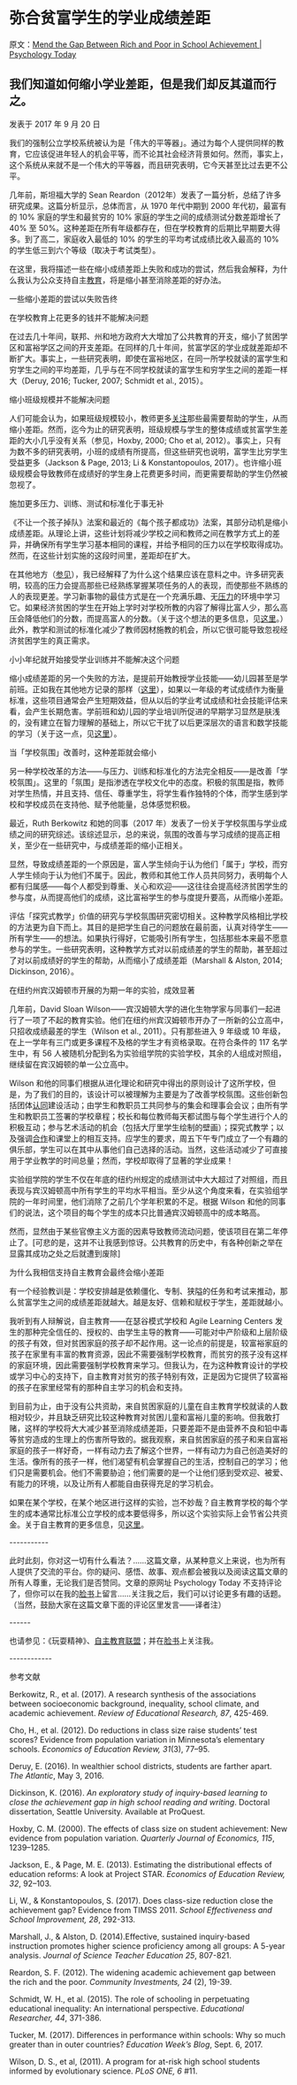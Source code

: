 # 弥合贫富学生的学业成绩差距

原文：[Mend the Gap Between Rich and Poor in School Achievement | Psychology Today](https://www.psychologytoday.com/us/blog/freedom-learn/201709/mend-the-gap-between-rich-and-poor-in-school-achievement)

## 我们知道如何缩小学业差距，但是我们却反其道而行之。

发表于 2017 年 9 月 20 日

我们的强制公立学校系统被认为是「伟大的平等器」。通过为每个人提供同样的教育，它应该促进年轻人的机会平等，而不论其社会经济背景如何。然而，事实上，这个系统从来就不是一个伟大的平等器，而且研究表明，它今天甚至比过去更不公平。

几年前，斯坦福大学的 Sean Reardon（2012年）发表了一篇分析，总结了许多研究成果。这篇分析显示，总体而言，从 1970 年代中期到 2000 年代初，最富有的 10% 家庭的学生和最贫穷的 10% 家庭的学生之间的成绩测试分数差距增长了 40% 至 50%。这种差距在所有年级都存在，但在学校教育的后期比早期要大得多。到了高二，家庭收入最低的 10% 的学生的平均考试成绩比收入最高的 10% 的学生低三到六个等级（取决于考试类型）。

在这里，我将描述一些在缩小成绩差距上失败和成功的尝试，然后我会解释，为什么我认为公众支持自主[教育](https://www.psychologytoday.com/us/basics/education)，将是缩小甚至消除差距的好办法。

一些缩小差距的尝试以失败告终

在学校教育上花更多的钱并不能解决问题

在过去几十年间，联邦、州和地方政府大大增加了公共教育的开支，缩小了贫困学区和富裕学区之间的开支差距。在同样的几十年间，贫富学区的学业成就差距却不断扩大。事实上，一些研究表明，即使在富裕地区，在同一所学校就读的富学生和穷学生之间的平均差距，几乎与在不同学校就读的富学生和穷学生之间的差距一样大（Deruy, 2016; Tucker, 2007; Schmidt et al., 2015）。

缩小班级规模并不能解决问题

人们可能会认为，如果班级规模较小，教师更多[关注](https://www.psychologytoday.com/us/basics/attention)那些最需要帮助的学生，从而缩小差距。然而，迄今为止的研究表明，班级规模与学生的整体成绩或贫富学生差距的大小几乎没有关系（参见，Hoxby, 2000; Cho et al, 2012）。事实上，只有为数不多的研究表明，小班的成绩有所提高，但这些研究也说明，富学生比穷学生受益更多（Jackson & Page, 2013; Li & Konstantopoulos, 2017）。也许缩小班级规模会导致教师在成绩好的学生身上花费更多时间，而更需要帮助的学生仍然被忽视了。

施加更多压力、训练、测试和标准化于事无补

《不让一个孩子掉队》法案和最近的《每个孩子都成功》法案，其部分动机是缩小成绩差距。从理论上讲，这些计划将减少学校之间和教师之间在教学方式上的差异，并确保所有学生学习基本相同的课程，并给予相同的压力以在学校取得成功。然而，在这些计划实施的这段时间里，差距却在扩大。

在其他地方（[参见](https://www.psychologytoday.com/us/blog/freedom-learn/201309/schools-are-good-showing-not-learning)），我已经解释了为什么这个结果应该在意料之中。许多研究表明，较高的压力会提高那些已经熟练掌握某项任务的人的表现，而使那些不熟练的人的表现更差。学习新事物的最佳方式是在一个充满乐趣、无[压力](https://www.psychologytoday.com/us/basics/stress)的环境中学习它。如果经济贫困的学生在开始上学时对学校所教的内容了解得比富人少，那么高压会降低他们的分数，而提高富人的分数。（关于这个想法的更多信息，见[这里](https://www.psychologytoday.com/us/blog/freedom-learn/201309/schools-are-good-showing-not-learning)。）此外，教学和测试的标准化减少了教师因材施教的机会，所以它很可能导致忽视经济贫困学生的真正需求。

小小年纪就开始接受学业训练并不能解决这个问题

缩小成绩差距的另一个失败的方法，是提前开始教授学业技能——幼儿园甚至是学前班。正如我在其他地方记录的那样（[这里](https://www.psychologytoday.com/us/blog/freedom-learn/201505/early-academic-training-produces-long-term-harm)），如果以一年级的考试成绩作为衡量标准，这些项目通常会产生短期效益，但从以后的学业考试成绩和社会技能评估来看，会产生长期危害。学前班和幼儿园的学业培训所促进的早期学习显然是肤浅的，没有建立在智力理解的基础上，所以它干扰了以后更深层次的语言和数学技能的学习（关于这一点，见[这里](https://www.psychologytoday.com/us/blog/freedom-learn/201506/how-early-academic-training-retards-intellectual-development)）。

当「学校氛围」改善时，这种差距就会缩小

另一种学校改革的方法——与压力、训练和标准化的方法完全相反——是改善「学校氛围」。这里的「氛围」是指渗透在学校文化中的态度。积极的氛围是指，教师对学生热情，并且支持、信任、尊重学生，将学生看作独特的个体，而学生感到学校和学校成员在支持他、赋予他能量，总体感觉积极。

最近，Ruth Berkowitz 和她的同事（2017 年）发表了一份关于学校氛围与学业成绩之间的研究综述。该综述显示，总的来说，氛围的改善与学习成绩的提高正相关，至少在一些研究中，与成绩差距的缩小正相关。

显然，导致成绩差距的一个原因是，富人学生倾向于认为他们「属于」学校，而穷人学生倾向于认为他们不属于。因此，教师和其他工作人员共同努力，表明每个人都有归属感——每个人都受到尊重、关心和欢迎——这往往会提高经济贫困学生的参与度，从而提高他们的成绩，这比富裕学生的参与度提升要高，从而缩小差距。

评估「探究式教学」价值的研究与学校氛围研究密切相关。这种教学风格相比学校的方法更为自下而上。其目的是把学生自己的问题放在最前面，认真对待学生——所有学生——的想法。如果执行得好，它能吸引所有学生，包括那些本来最不愿意参与的学生。一些研究表明，这种教学方式对以前成绩差的学生的帮助，甚至超过了对以前成绩好的学生的帮助，从而缩小了成绩差距（Marshall & Alston, 2014; Dickinson, 2016）。

在纽约州宾汉姆顿市开展的为期一年的实验，成效显著

几年前，David Sloan Wilson——宾汉姆顿大学的进化生物学家与同事们一起进行了一项了不起的教育实验。他们在纽约州宾汉姆顿市开办了一所新的公立高中，只招收成绩最差的学生（Wilson et al., 2011）。只有那些进入 9 年级或 10 年级，在上一学年有三门或更多课程不及格的学生才有资格录取。在符合条件的 117 名学生中，有 56 人被随机分配到名为实验组学院的实验学校，其余的人组成对照组，继续留在宾汉姆顿的单一公立高中。

Wilson 和他的同事们根据从进化理论和研究中得出的原则设计了这所学校，但是，为了我们的目的，该设计可以被理解为主要是为了改善学校氛围。这些创新包括团体[认同](https://www.psychologytoday.com/us/basics/identity)建设活动；由学生和教职员工共同参与的集会和理事会会议；由所有学生和教职员工签署的学校章程；校长和每位教师每天都试图与每个学生进行个人的积极互动；参与艺术活动的机会（包括大厅里学生绘制的壁画）；探究式教学；以及强调[合作](https://www.psychologytoday.com/us/basics/teamwork)和课堂上的相互支持。应学生的要求，周五下午专门成立了一个有趣的俱乐部，学生可以在其中从事他们自己选择的活动。当然，这些活动减少了可直接用于学业教学的时间总量；然而，学校却取得了显著的学业成果！

实验组学院的学生不仅在年底的纽约州规定的成绩测试中大大超过了对照组，而且表现与宾汉姆顿高中所有学生的平均水平相当。至少从这个角度来看，在实验组学院的一年时间里，他们消除了之前几个学年积累的不足。根据 Wilson 和他的同事们的说法，这个项目的每个学生的成本只比普通宾汉姆顿高中的成本略高。

然而，显然由于某些官僚主义方面的因素导致教师流动问题，使该项目在第二年停止了。[可悲的是，这并不让我感到惊讶。公共教育的历史中，有各种创新之举在显露其成功之处之后就遭到废除] 

为什么我相信支持自主教育会最终会缩小差距

有一个经验教训是：学校安排越是依赖僵化、专制、狭隘的任务和考试来推动，那么贫富学生之间的成绩差距就越大。越是友好、信赖和赋权于学生，差距就越小。

我听到有人辩解说，自主教育——在瑟谷模式学校和 Agile Learning Centers 发生的那种完全信任的、授权的、由学生主导的教育——可能对中产阶级和上层阶级的孩子有效，但对贫困家庭的孩子却不起作用。这一论点的前提是，较富裕家庭的孩子在家里有丰富的教育资源，因此不需要强制学校教育，而贫穷的孩子没有这样的家庭环境，因此需要强制学校教育来学习。但我认为，在为这种教育设计的学校或学习中心的支持下，自主教育对贫穷的孩子特别有效，正是因为它提供了较富裕的孩子在家里经常有的那种自主学习的机会和支持。

到目前为止，由于没有公共资助，来自贫困家庭的儿童在自主教育学校就读的人数相对较少，并且缺乏研究比较这种教育对贫困儿童和富裕儿童的影响。但我敢打赌，这样的学校将大大减少甚至消除成绩差距，只要差距不是由营养不良和铅中毒等贫穷造成的生理上的伤害所导致的。据我观察，来自贫困家庭的孩子和来自富裕家庭的孩子一样好奇，一样有动力去了解这个世界，一样有动力为自己创造美好的生活。像所有的孩子一样，他们渴望有机会掌握自己的生活，控制自己的学习；他们只是需要机会。他们不需要胁迫；他们需要的是一个让他们感到受欢迎、被爱、有能力的环境，以及让所有人都能自由获得充足的学习机会。

如果在某个学校，在某个地区进行这样的实验，岂不妙哉？自主教育学校的每个学生的成本通常比标准公立学校的成本要低得多，所以这个实验实际上会节省公共资金。关于自主教育的更多信息，见[这里](https://www.self-directed.org/)。

\-----------

此时此刻，你对这一切有什么看法？……这篇文章，从某种意义上来说，也为所有人提供了交流的平台。你的疑问、感悟、故事、观点都会被我以及阅读这篇文章的所有人尊重，无论我们是否赞同。文章的原网址 Psychology Today 不支持评论了，但你可以在我的[脸书](https://www.facebook.com/peter.gray.3572)上留言……关注我之后，我们可以讨论更多有趣的话题。（当然，鼓励大家在这篇文章下面的评论区里发言——译者注）

\------

也请参见：《玩耍精神》、[自主教育联盟](http://www.self-directed.org/)；并在[脸书](https://www.facebook.com/peter.gray.3572)上关注我。

\------------

参考文献

Berkowitz, R., et al. (2017). A research synthesis of the associations between socioeconomic background, inequality, school climate, and academic achievement. *Review of Educational Research, 87*, 425-469.

Cho, H., et al. (2012). Do reductions in class size raise students’ test scores? Evidence from population variation in Minnesota’s elementary schools. *Economics of Education Review, 31*(3), 77–95.

Deruy, E. (2016). In wealthier school districts, students are farther apart. *The Atlantic*, May 3, 2016.

Dickinson, K. (2016). *An exploratory study of inquiry-based learning to close the achievement gap in high school reading and writing*. Doctoral dissertation, Seattle University. Available at ProQuest.

Hoxby, C. M. (2000). The effects of class size on student achievement: New evidence from population variation. *Quarterly Journal of Economics, 115*, 1239–1285.

Jackson, E., & Page, M. E. (2013). Estimating the distributional effects of education reforms: A look at Project STAR. *Economics of Education Review, 32*, 92–103.

Li, W., & Konstantopoulos, S. (2017). Does class-size reduction close the achievement gap? Evidence from TIMSS 2011. *School Effectiveness and School Improvement, 28*, 292-313.

Marshall, J., & Alston, D. (2014).Effective, sustained inquiry-based instruction promotes higher science proficiency among all groups: A 5-year analysis. *Journal of Science Teacher Education 25*, 807-821.

Reardon, S. F. (2012). The widening academic achievement gap between the rich and the poor. *Community Investments, 24* (2), 19-39.

Schmidt, W. H., et al. (2015). The role of schooling in perpetuating educational inequality: An international perspective. *Educational Researcher, 44*, 371-386.

Tucker, M. (2017). Differences in performance within schools: Why so much greater than in outer countries? *Education Week’s Blog*, Sept. 6, 2017.

Wilson, D. S., et al, (2011). A program for at-risk high school students informed by evolutionary science. *PLoS ONE, 6* #11.